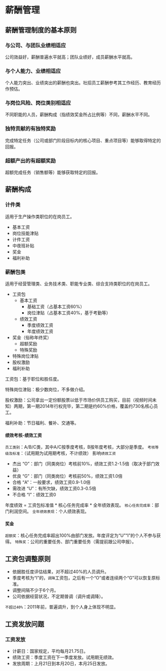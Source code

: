 # 薪酬管理

## 薪酬管理制度的基本原则

### 与公司、与团队业绩相适应

公司效益好，薪酬普遍水平就高；团队业绩好，成员薪酬水平就高。

### 与个人能力、业绩相适应

个人能力突出、业绩突出的薪酬也突出。社招员工薪酬参考其工作经历、教育经历作预估。

### 与岗位风险、岗位类别相适应

不同职能的人员，薪酬构成（指绩效奖金所占比例等）不同，薪酬水平不同。

### 独特贡献的有独特奖励

完成特定任务（公司或部门阶段目标内的核心项目、重点项目等）能够取得特定的回报。

### 超额产出的有超额奖励
超额完成任务（销售额等）能够获取特定的回报。

## 薪酬构成

### 计件类

适用于生产操作类职位的在岗员工。
* 基本工资
* 岗位技能津贴
* 计件工资
* 中夜班补贴
* 奖金
* 福利补助

### 薪酬包类

适用于经营管理类、业务技术类、职能专业类、综合支持类职位的在岗员工。
* 工资包
  * 基本工资
    * 基础工资（占基本工资60%）
    * 岗位津贴（占基本工资40%，基于考勤等）
  * 绩效工资
    * 季度绩效工资
    * 年度绩效工资
* 奖金（俗称年终奖）
  * 超额奖励
  * 特殊奖励
* 特殊岗位津贴
* 股权激励
* 福利补助

工资包：基于职位和胜任度。

特殊岗位津贴：极少数岗位，不多做介绍。

股权激励：公司拿出一定份额股票以低于市场价供员工购买，目前（视频时间未知）两期，第一期2014年行权完毕，第二期是约60%价格，覆盖约730名核心员工。

福利补助：节日福利、餐补、交通等。

#### 绩效考核-绩效工资
`员工类别`：A/B/C类，其中A/C按季度考核，B按年度考核，大部分是季度。
`考核等级及标准`：（试用期为试用期考核，不计绩效）
影响`绩效工资`
* 杰出 “O”：部门（同类岗位）考核前10%，绩效工资1.2-1.5倍（取决于部门效益）
* 优良 “G”：部门（同类岗位）考核前50%，绩效工资1.0倍
* 合格 “A”：一般要求，绩效工资0.9-1.0倍
* 需改进 “U”：有所欠缺，绩效工资0.3-0.5倍
* 不合格 “I”：绩效工资0

年度绩效 = 工资包标准值 * 核心任务完成率 * 全年绩效表现。
`核心任务完成率`：部门利润空间。
`全年绩效表现`：个人绩效表现。

#### 奖金
`超额奖`：核心任务完成率超出100%由部门发放。年度评定为“U”“I”的个人不参与获得。
`特殊奖`：公司的重要任务、部门重要任务（需提前跟公司申报）。

## 工资包调整原则
* 依据胜任度评估结果，对不超过40%的人员调升。
* 季度考核为“I”的，`调降`工资包，之后有一个“O”或者连续两个“G”可以恢复原标准。
* 调整间隔不少于6个月。
* 公司依据经营状况，不定期普调（调升或调降）。

`不超过40%`：2011年前，普遍调升，到个人身上体现不明显。

## 工资发放问题

### 工资发放
* 计薪日：国家规定，平均每月21.75日。
* 绩效工资：季度工资在下一季度发放。试用期无绩效。
* 发放周期：上月21日到本月20日，本月25日发放。

